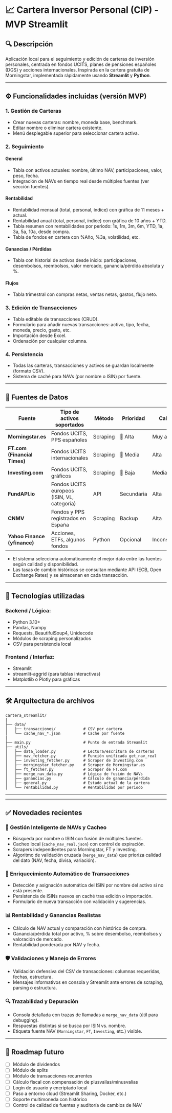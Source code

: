 # 📈 Cartera Inversor Personal (CIP) - MVP Streamlit

## 🔍 Descripción

Aplicación local para el seguimiento y edición de carteras de inversión personales, centrada en fondos UCITS, planes de pensiones españoles (DGS) y acciones internacionales. Inspirada en la cartera gratuita de Morningstar, implementada rápidamente usando **Streamlit** y **Python**.

---

## ⚙️ Funcionalidades incluidas (versión MVP)

### 1. Gestión de Carteras

* Crear nuevas carteras: nombre, moneda base, benchmark.
* Editar nombre o eliminar cartera existente.
* Menú desplegable superior para seleccionar cartera activa.

### 2. Seguimiento

#### General

* Tabla con activos actuales: nombre, último NAV, participaciones, valor, peso, fecha.
* Integración de NAVs en tiempo real desde múltiples fuentes (ver sección fuentes).

#### Rentabilidad

* Rentabilidad mensual (total, personal, índice) con gráfica de 11 meses + actual.
* Rentabilidad anual (total, personal, índice) con gráfica de 10 años + YTD.
* Tabla resumen con rentabilidades por periodo: 1s, 1m, 3m, 6m, YTD, 1a, 3a, 5a, 10a, desde compra.
* Tabla de fondos en cartera con %Año, %3a, volatilidad, etc.

#### Ganancias / Pérdidas

* Tabla con historial de activos desde inicio: participaciones, desembolsos, reembolsos, valor mercado, ganancia/pérdida absoluta y %.

#### Flujos

* Tabla trimestral con compras netas, ventas netas, gastos, flujo neto.

### 3. Edición de Transacciones

* Tabla editable de transacciones (CRUD).
* Formulario para añadir nuevas transacciones: activo, tipo, fecha, moneda, precio, gasto, etc.
* Importación desde Excel.
* Ordenación por cualquier columna.

### 4. Persistencia

* Todas las carteras, transacciones y activos se guardan localmente (formato CSV).
* Sistema de caché para NAVs (por nombre o ISIN) por fuente.

---

## 🔗 Fuentes de Datos

| Fuente                       | Tipo de activos soportados                  | Método       | Prioridad | Calidad     |
| ---------------------------- | ------------------------------------------- | ------------ | --------- | ----------- |
| **Morningstar.es**           | Fondos UCITS, PPS españoles                 | Scraping     | 🥇 Alta    | Muy alta    |
| **FT.com (Financial Times)**| Fondos UCITS internacionales                | Scraping     | 🥈 Media   | Alta        |
| **Investing.com**            | Fondos UCITS, gráficos                      | Scraping     | 🥉 Baja    | Media       |
| **FundAPI.io**               | Fondos UCITS europeos (ISIN, VL, categoría) | API          | Secundaria| Alta        |
| **CNMV**                     | Fondos y PPS registrados en España          | Scraping     | Backup    | Alta        |
| **Yahoo Finance (yfinance)** | Acciones, ETFs, algunos fondos              | Python       | Opcional  | Inconsistente|

* El sistema selecciona automáticamente el mejor dato entre las fuentes según calidad y disponibilidad.
* Las tasas de cambio históricas se consultan mediante API (ECB, Open Exchange Rates) y se almacenan en cada transacción.

---

## 📅 Tecnologías utilizadas

### Backend / Lógica:

* Python 3.10+
* Pandas, Numpy
* Requests, BeautifulSoup4, Unidecode
* Módulos de scraping personalizados
* CSV para persistencia local

### Frontend / Interfaz:

* Streamlit
* streamlit-aggrid (para tablas interactivas)
* Matplotlib o Plotly para gráficas

---

## 🛠️ Arquitectura de archivos

```
cartera_streamlit/
|
├── data/
│   ├── transacciones/            # CSV por cartera
│   └── cache_nav_*.json          # Cache por fuente
|
├── main.py                       # Punto de entrada Streamlit
├── utils/
│   ├── data_loader.py            # Lectura/escritura de carteras
│   ├── nav_fetcher.py            # Función unificada get_nav_real
│   ├── investing_fetcher.py      # Scraper de Investing.com
│   ├── morningstar_fetcher.py    # Scraper de Morningstar.es
│   ├── ft_fetcher.py             # Scraper de FT.com
│   ├── merge_nav_data.py         # Lógica de fusión de NAVs
│   ├── ganancias.py              # Cálculo de ganancia/pérdida
│   ├── general.py                # Estado actual de la cartera
│   └── rentabilidad.py           # Rentabilidad por periodo
```

---


---

## ✅ Novedades recientes 

### 🔁 Gestión Inteligente de NAVs y Cacheo

* Búsqueda por nombre o ISIN con fusión de múltiples fuentes.
* Cacheo local (`cache_nav_real.json`) con control de expiración.
* Scrapers independientes para Morningstar, FT y Investing.
* Algoritmo de validación cruzada (`merge_nav_data`) que prioriza calidad del dato (NAV, fecha, divisa, variación).

### 🧠 Enriquecimiento Automático de Transacciones

* Detección y asignación automática del ISIN por nombre del activo si no está presente.
* Persistencia de ISINs nuevos en caché tras edición o importación.
* Formulario de nueva transacción con validación y sugerencias.

### 📊 Rentabilidad y Ganancias Realistas

* Cálculo de NAV actual y comparación con histórico de compra.
* Ganancia/pérdida total por activo, % sobre desembolso, reembolsos y valoración de mercado.
* Rentabilidad ponderada por NAV y fecha.

### 🛡️ Validaciones y Manejo de Errores

* Validación defensiva del CSV de transacciones: columnas requeridas, fechas, estructura.
* Mensajes informativos en consola y Streamlit ante errores de scraping, parsing o estructura.

### 🔍 Trazabilidad y Depuración

* Consola detallada con trazas de llamadas a `merge_nav_data` (útil para debugging).
* Respuestas distintas si se busca por ISIN vs. nombre.
* Etiqueta fuente NAV (`Morningstar`, `FT`, `Investing`, etc.) visible.

---
## 🚀 Roadmap futuro

* [ ] Módulo de dividendos
* [ ] Módulo de splits
* [ ] Módulo de transacciones recurrentes
* [ ] Cálculo fiscal con compensación de plusvalías/minusvalías
* [ ] Login de usuario y encriptado local
* [ ] Paso a entorno cloud (Streamlit Sharing, Docker, etc.)
* [ ] Soporte multimoneda con histórico
* [ ] Control de calidad de fuentes y auditoría de cambios de NAV

